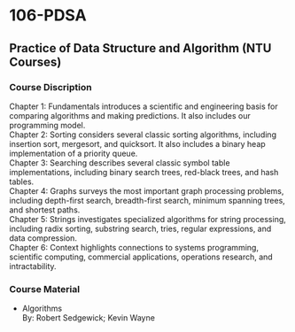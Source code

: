  # 106-PDSA

## Practice of Data Structure and Algorithm (NTU Courses)

### Course Discription
Chapter 1: Fundamentals introduces a scientific and engineering basis for comparing algorithms and making predictions. It also            includes our programming model.  
Chapter 2: Sorting considers several classic sorting algorithms, including insertion sort, mergesort, and quicksort. It also              includes a binary heap implementation of a priority queue.  
Chapter 3: Searching describes several classic symbol table implementations, including binary search trees, red-black trees,              and hash tables.  
Chapter 4: Graphs surveys the most important graph processing problems, including depth-first search, breadth-first search,              minimum spanning trees, and shortest paths.  
Chapter 5: Strings investigates specialized algorithms for string processing, including radix sorting, substring search,                  tries, regular expressions, and data compression.  
Chapter 6: Context highlights connections to systems programming, scientific computing, commercial applications, operations              research, and intractability.  
 
### Course Material
* Algorithms  
By: Robert Sedgewick; Kevin Wayne 
